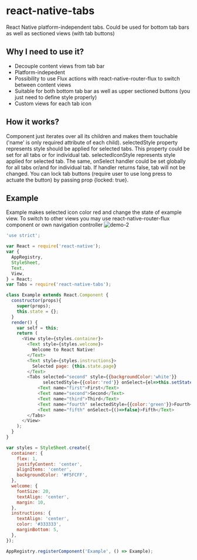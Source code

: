 # react-native-tabs
React Native platform-independent tabs. Could be used for bottom tab bars as well as sectioned views (with tab buttons)

## Why I need to use it?
- Decouple content views from tab bar
- Platform-indepedent
- Possibility to use Flux actions with react-native-router-flux to switch between content views
- Suitable for both bottom tab bar as well as upper sectioned buttons (you just need to define style properly)
- Custom views for each tab icon

## How it works?
Component just iterates over all its children and makes them touchable ('name' is only required attribute of each child).
selectedStyle property represents style should be applied for selected tabs. This property could be set for all tabs or for individual tab.
selectedIconStyle represents style applied for selected tab.
The same, onSelect handler could be set globally for all tabs or/and for individual tab. If handler returns false, tab will not be changed.
You can lock tab buttons (require user to use long press to actuate the button) by passing prop {locked: true}.

## Example
Example makes selected icon color red and change the state of example view. To switch to other views you may use react-native-router-flux component or own navigation controller
![demo-2](https://cloud.githubusercontent.com/assets/1321329/10188030/adf5532c-675c-11e5-8447-227ec38fa24f.gif)

```javascript
'use strict';

var React = require('react-native');
var {
  AppRegistry,
  StyleSheet,
  Text,
  View,
} = React;
var Tabs = require('react-native-tabs');

class Example extends React.Component {
  constructor(props){
    super(props);
    this.state = {};
  }
  render() {
    var self = this;
    return (
      <View style={styles.container}>
        <Text style={styles.welcome}>
          Welcome to React Native!
        </Text>
        <Text style={styles.instructions}>
          Selected page: {this.state.page}
        </Text>
        <Tabs selected="second" style={{backgroundColor:'white'}}
              selectedStyle={{color:'red'}} onSelect={el=>this.setState({page:el.props.name})}>
            <Text name="first">First</Text>
            <Text name="second">Second</Text>
            <Text name="third">Third</Text>
            <Text name="fourth" selectedStyle={{color:'green'}}>Fourth</Text>
            <Text name="fifth" onSelect={()=>false}>Fifth</Text>
        </Tabs>
      </View>
    );
  }
}

var styles = StyleSheet.create({
  container: {
    flex: 1,
    justifyContent: 'center',
    alignItems: 'center',
    backgroundColor: '#F5FCFF',
  },
  welcome: {
    fontSize: 20,
    textAlign: 'center',
    margin: 10,
  },
  instructions: {
    textAlign: 'center',
    color: '#333333',
    marginBottom: 5,
  },
});

AppRegistry.registerComponent('Example', () => Example);
```
